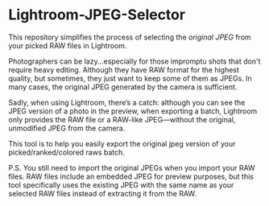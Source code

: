 # Lightroom-JPEG-Selector
This repository simplifies the process of selecting the *original JPEG* from your picked RAW files in Lightroom.

Photographers can be lazy...especially for those impromptu shots that don't require heavy editing. Although they have RAW format for the highest quality, but sometimes, they just want to keep some of them as JPEGs. In many cases, the original JPEG generated by the camera is sufficient.

Sadly, when using Lightroom, there’s a catch: although you can see the JPEG version of a photo in the preview, when exporting a batch, Lightroom only provides the RAW file or a RAW-like JPEG—without the original, unmodified JPEG from the camera.

This tool is to help you easily export the original jpeg version of your picked/ranked/colored raws batch.

P.S. You still need to import the original JPEGs when you import your RAW files. RAW files include an embedded JPEG for preview purposes, but this tool specifically uses the existing JPEG with the same name as your selected RAW files instead of extracting it from the RAW.
